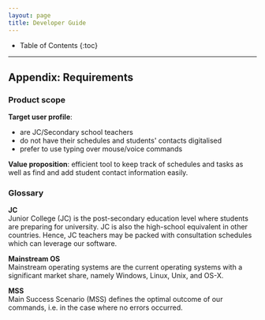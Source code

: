 ```yaml
---
layout: page
title: Developer Guide
---
```

* Table of Contents
{:toc}

--------------------------------------------------------------------------------------------------------------------

## **Appendix: Requirements**

### Product scope

**Target user profile**:

* are JC/Secondary school teachers
* do not have their schedules and students' contacts digitalised
* prefer to use typing over mouse/voice commands

**Value proposition**: efficient tool to keep track of schedules and tasks as well as find and add student contact information easily.

### Glossary

**JC**<br>
Junior College (JC) is the post-secondary education level where students are preparing for university.
JC is also the high-school equivalent in other countries. Hence, JC teachers may be packed with consultation 
schedules which can leverage our software.

**Mainstream OS**<br>
Mainstream operating systems are the current operating systems with a significant market share, namely Windows, Linux,
Unix, and OS-X.

**MSS**<br>
Main Success Scenario (MSS) defines the optimal outcome of our commands, i.e. in the case where no errors occurred.